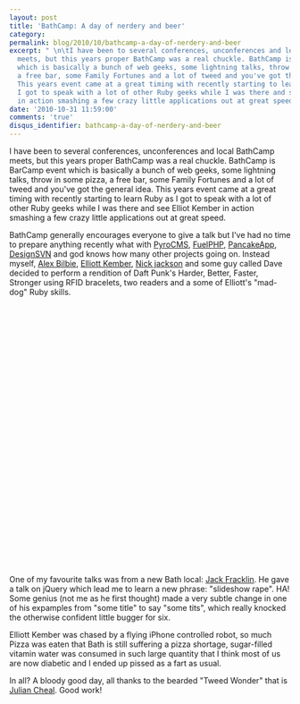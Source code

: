 ```yaml
---
layout: post
title: 'BathCamp: A day of nerdery and beer'
category: 
permalink: blog/2010/10/bathcamp-a-day-of-nerdery-and-beer
excerpt: " \n\tI have been to several conferences, unconferences and local BathCamp
  meets, but this years proper BathCamp was a real chuckle. BathCamp is BarCamp event
  which is basically a bunch of web geeks, some lightning talks, throw in some pizza,
  a free bar, some Family Fortunes and a lot of tweed and you've got the general idea.
  This years event came at a great timing with recently starting to learn Ruby as
  I got to speak with a lot of other Ruby geeks while I was there and see Elliot Kember
  in action smashing a few crazy little applications out at great speed. "
date: '2010-10-31 11:59:00'
comments: 'true'
disqus_identifier: bathcamp-a-day-of-nerdery-and-beer
---
```


I have been to several conferences, unconferences and local BathCamp meets, but this years proper BathCamp was a real chuckle. BathCamp is BarCamp event which is basically a bunch of web geeks, some lightning talks, throw in some pizza, a free bar, some Family Fortunes and a lot of tweed and you've got the general idea. This years event came at a great timing with recently starting to learn Ruby as I got to speak with a lot of other Ruby geeks while I was there and see Elliot Kember in action smashing a few crazy little applications out at great speed.

BathCamp generally encourages everyone to give a talk but I've had no time to prepare anything recently what with [PyroCMS](http://pyrocms.com/), [FuelPHP](http://fuelphp.com/), [PancakeApp](http://pancakeapp.com/), [DesignSVN](http://designsvn.com/) and god knows how many other projects going on. Instead myself, [Alex Bilbie](http://alexbilbie.blogs.lincoln.ac.uk/), [Elliott Kember](http://elliottkember.com/), [Nick jackson](http://twitter.com/#!/jacksonj04) and some guy called Dave decided to perform a rendition of Daft Punk's Harder, Better, Faster, Stronger using RFID bracelets, two readers and a some of Elliott's "mad-dog" Ruby skills.

<object height="469" width="585"><param name="movie" value="http://www.youtube.com/v/RzOvUd8QWU0?fs=1&amp;hl=en_US">
<param name="allowFullScreen" value="true">
<param name="allowscriptaccess" value="always">
<embed allowfullscreen="true" allowscriptaccess="always" height="469" src="http://www.youtube.com/v/RzOvUd8QWU0?fs=1&amp;hl=en_US" type="application/x-shockwave-flash" width="585"></embed></object>

One of my favourite talks was from a new Bath local: [Jack Fracklin](http://twitter.com/jack_franklin). He gave a talk on jQuery which lead me to learn a new phrase: "slideshow rape". HA! Some genius (not me as he first thought) made a very subtle change in one of his expamples from "some title" to say "some tits", which really knocked the otherwise confident little bugger for six.

Elliott Kember was chased by a flying iPhone controlled robot, so much Pizza was eaten that Bath is still suffering a pizza shortage, sugar-filled vitamin water was consumed in such large quantity that I think most of us are now diabetic and I ended up pissed as a fart as usual.

In all? A bloody good day, all thanks to the bearded "Tweed Wonder" that is [Julian Cheal](http://twitter.com/#!/juliancheal). Good work!

